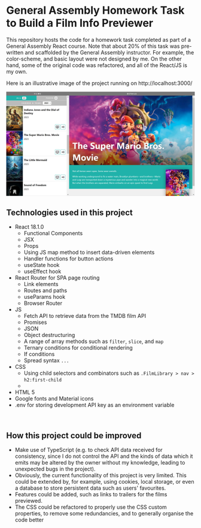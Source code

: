 # General Assembly Homework Task to Build a Film Info Previewer

This repository hosts the code for a homework task completed as part of a General Assembly React course. Note that about 20% of this task was pre-written and scaffolded by the General Assembly instructor. For example, the color-scheme, and basic layout were not designed by me. On the other hand, some of the original code was refactored, and all of the React/JS is my own.

Here is an illustrative image of the project running on http://localhost:3000/

<img alt="Sample Screenshot Mario Movie" src="https://github.com/1jds/ga-films-project/blob/main/ga-films-app-sample-image.png">
<br> 

## Technologies used in this project
- React 18.1.0
    - Functional Components
    - JSX
    - Props
    - Using JS map method to insert data-driven elements
    - Handler functions for button actions
    - useState hook
    - useEffect hook
- React Router for SPA page routing
  - Link elements
  - Routes and paths
  - useParams hook
  - Browser Router
- JS
  - Fetch API to retrieve data from the TMDB film API
  - Promises
  - JSON
  - Object destructuring
  - A range of array methods such as `filter`, `slice`, and `map`
  - Ternary conditions for conditional rendering
  - If conditions
  - Spread syntax `...`
- CSS
    - Using child selectors and combinators such as `.FilmLibrary > nav > h2:first-child`
    - 
- HTML 5
- Google fonts and Material icons
- .env for storing development API key as an environment variable
<br> 

## How this project could be improved
- Make use of TypeScript (e.g. to check API data received for consistency, since I do not control the API and the kinds of data which it emits may be altered by the owner without my knowledge, leading to unexpected bugs in the project).
- Obviously, the current functionality of this project is very limited. This could be extended by, for example, using cookies, local storage, or even a database to store persistent data such as users' favourites.
- Features could be added, such as links to trailers for the films previewed.
- The CSS could be refactored to properly use the CSS custom properties, to remove some redundancies, and to generally organise the code better

